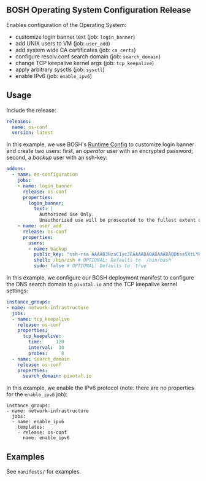 ## BOSH Operating System Configuration Release

Enables configuration of the Operating System:

- customize login banner text (job: `login_banner`)
- add UNIX users to VM (job: `user_add`)
- add system wide CA certificates (job: `ca_certs`)
- configure resolv.conf search domain (job: `search_domain`)
- change TCP keepalive kernel args (job: `tcp_keepalive`)
- apply arbitrary sysctls (job: `sysctl`)
- enable IPv6 (job: `enable_ipv6`)

## Usage

Include the release:

```yaml
releases:
  name: os-conf
  version: latest
```

In this example, we use BOSH's [Runtime Config](https://bosh.io/docs/runtime-config.html) to customize login banner and create two users: first, an _operator_ user with an encrypted password; second, a _backup_ user with an ssh-key:

```yaml
addons:
  - name: os-configuration
    jobs:
    - name: login_banner
      release: os-conf
      properties:
        login_banner:
          text: |
            Authorized Use Only.
            Unauthorized use will be prosecuted to the fullest extent of the law.
    - name: user_add
      release: os-conf
      properties:
        users:
        - name: backup
          public_key: "ssh-rsa AAAAB3NzaC1yc2EAAAADAQABAAABAQDbss5XtLYRYDeV8AmouVYOHmYPxPsN4F59fZnY4kJnimM3sk5TbP0ow19GMDppQOPzAQ1TcYH4sYhpnxwq5f32XYtw12rFnO8BatHISWIdjoEjHfdA1qLIMGouWZPbGIQ1qURbfJdR9e2shS7U/WSXD+AJ9Zy0ZKTsIvlukWSX8Nsxvfn7VaAFvhgI3YPmhjV3TCEVMDsWGbBXlMq+qiJt22JEOw+3dnrvfGzRUULGznO/8y4NvVQsQc5KGnJkeQWkmlOIrhUGYwd/hMn6zQEIxkR4elmwp+pjyLR0qYLUFjpMn2GJMG7lvTzF8SzQLhzTVrjW1E3nve2eCuJ5bB6/"
          shell: /bin/zsh # OPTIONAL: Defaults to `/bin/bash`
          sudo: false # OPTIONAL: Defaults to `true`
```

In this example, we configure our BOSH deployment manifest to configure the DNS search domain to `pivotal.io` and the TCP keepalive kernel settings:

```yaml
instance_groups:
- name: network-infrastructure
  jobs:
  - name: tcp_keepalive
    release: os-conf
    properties:
      tcp_keepalive:
        time:     120
        interval:  30
        probes:     8
  - name: search_domain
    release: os-conf
    properties:
      search_domain: pivotal.io
```

In this example, we enable the IPv6 protocol (note: there are no properties for the `enable_ipv6` job):

```
instance_groups:
- name: network-infrastructure
  jobs:
  - name: enable_ipv6
    templates:
    - release: os-conf
      name: enable_ipv6
```

##  Examples

See `manifests/` for examples.
